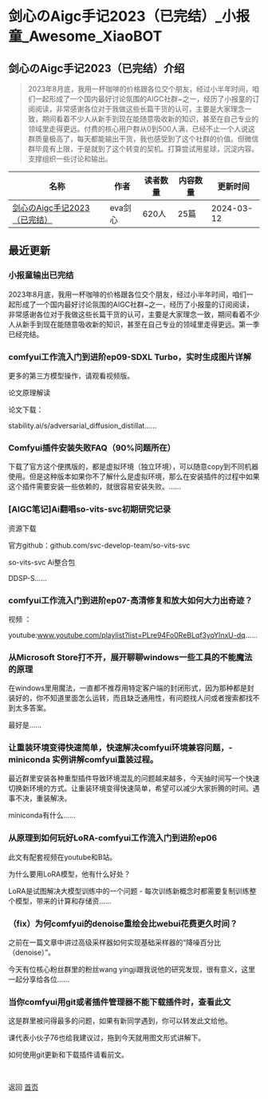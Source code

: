 # 剑心のAigc手记2023（已完结）_小报童_Awesome_XiaoBOT

## 剑心のAigc手记2023（已完结）介绍
> 2023年8月底，我用一杯咖啡的价格跟各位交个朋友，经过小半年时间，咱们一起形成了一个国内最好讨论氛围的AIGC社群~之一，经历了小报童的订阅阅读，非常感谢各位对于我做这些长篇干货的认可，主要是大家理念一致，期间看着不少人从新手到现在能随意吸收新的知识，甚至在自己专业的领域里走得更远。付费的核心用户群从0到500人满，已经不止一个人说这群质量极高了，每天都能输出干货，我也感受到了这个社群的价值。但微信群毕竟有上限，于是就到了这个转变的契机。打算尝试用星球，沉淀内容。支撑组织一些讨论和输出。  
  


|名称|作者|读者数量|内容数量|更新时间|
|---|---|---|---|---|
|[剑心のAigc手记2023（已完结）](https://xiaobot.net/p/Kenshin?refer=0b133df9-27dc-423b-8101-639049001c13)|eva剑心|620人|25篇|2024-03-12|

## 最近更新
### 小报童输出已完结

2023年8月底，我用一杯咖啡的价格跟各位交个朋友，经过小半年时间，咱们一起形成了一个国内最好讨论氛围的AIGC社群~之一，经历了小报童的订阅阅读，非常感谢各位对于我做这些长篇干货的认可，主要是大家理念一致，期间看着不少人从新手到现在能随意吸收新的知识，甚至在自己专业的领域里走得更远。第一季已经完结。

### comfyui工作流入门到进阶ep09-SDXL Turbo，实时生成图片详解

更多的第三方模型操作，请观看视频版。

论文原理解读

论文下载：

stability.ai/s/adversarial_diffusion_distillat......

### Comfyui插件安装失败FAQ（90%问题所在）

下载了官方这个便携版的，都是虚拟环境（独立环境），可以随意copy到不同机器使用。但是这种版本如果你不了解什么是虚拟环境，那么在安装插件的过程中如果这个插件需要安装一些依赖的，就很容易安装失败。......

### [AIGC笔记]Ai翻唱so-vits-svc初期研究记录

资源下载

官方github：github.com/svc-develop-team/so-vits-svc

so-vits-svc Ai整合包

DDSP-S......

### comfyui工作流入门到进阶ep07-高清修复和放大如何大力出奇迹？

视频 ：

youtube:www.youtube.com/playlist?list=PLre94Fo0ReBLqf3yoYlnxU-dq......

### 从Microsoft Store打不开，展开聊聊windows一些工具的不能魔法的原理

在windows里用魔法，一直都不推荐用特定客户端的封闭形式，因为那种都是封装好的，你不知道里面怎么运转，而且缺乏通用性，有问题找人问或者搜索都找不到太多答案。

最好是......

### 让重装环境变得快速简单，快速解决comfyui环境兼容问题，-miniconda 实例讲解comfyui重装过程。

最近群里安装各种重型插件导致环境混乱的问题越来越多，今天抽时间写一个快速切换新环境的方式。让重装环境变得快速简单，希望可以减少大家折腾的时间。遇事不决，重装解决。

miniconda有什么......

### 从原理到如何玩好LoRA-comfyui工作流入门到进阶ep06

此文有配套视频在youtube和B站。

为什么要用LoRA模型，他有什么好处？

LoRA是试图解决大模型训练中的一个问题 - 每次训练新概念时都需要复制训练整个模型，带来的计算和存储资......

### （fix）为何comfyui的denoise重绘会比webui花费更久时间？

之前在一篇文章中讲过高级采样器如何实现基础采样器的“降噪百分比（denoise）”。

今天有位核心粉丝群里的粉丝wang yingji跟我说他的研究发现，很有意义，这里一起分享给各位......

### 当你comfyui用git或者插件管理器不能下载插件时，查看此文

这是群里被问得最多的问题，如果有新同学遇到，你可以转发此文给他。

课代表小伙子76也给我建议过，拖到今天就用图文形式讲解下。

如何使用git更新和下载插件请看前文。


<a href="https://github.com/Reno9527/awesome-xiaobot" style="color: white; text-decoration: none;">awesome-xiaobot</a>

返回 [首页](../README.md)
